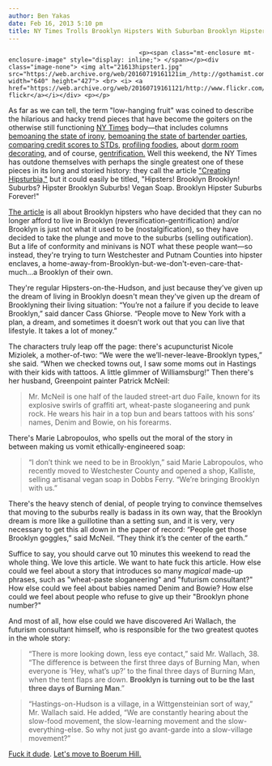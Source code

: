 ```yaml
---
author: Ben Yakas
date: Feb 16, 2013 5:10 pm
title: NY Times Trolls Brooklyn Hipsters With Suburban Brooklyn Hipsters Story
---
```


	
										<p><span class="mt-enclosure mt-enclosure-image" style="display: inline;"> </span></p><div class="image-none"> <img alt="21613hipster1.jpg" src="https://web.archive.org/web/20160719161121im_/http://gothamist.com/attachments/byakas/21613hipster1.jpg" width="640" height="427"> <br> <i> <a href="https://web.archive.org/web/20160719161121/http://www.flickr.com/photos/tobinbridge/3548180517/">tobinbridge&apos;s flickr</a></i></div> <p></p>

<p>As far as we can tell, the term &quot;low-hanging fruit&quot; was coined to describe the hilarious and hacky trend pieces that have become the goiters on the otherwise still functioning <a href="https://web.archive.org/web/20160719161121/http://gothamist.com/tags/nytimes">NY Times</a> body&#x2014;that includes columns <a href="https://web.archive.org/web/20160719161121/http://gothamist.com/2012/11/18/ny_times_trys_on_thought_catalogue.php">bemoaning the state of irony</a>, <a href="https://web.archive.org/web/20160719161121/http://gothamist.com/2010/12/09/if_you_dont_hire_a_bartender_for_yo.php">bemoaning the state of bartender parties</a>, <a href="https://web.archive.org/web/20160719161121/http://gothamist.com/2012/12/26/ny_times_a_bad_credit_score_is_like.php"> comparing credit scores to STDs</a>, <a href="https://web.archive.org/web/20160719161121/http://gothamist.com/2013/01/13/are_young_foodies_squandering_their.php">profiling foodies</a>, about <a href="https://web.archive.org/web/20160719161121/http://gothamist.com/2012/08/30/if_you_dont_have_a_chandelier_in_yo.php">dorm room decorating</a>, and of course, <a href="https://web.archive.org/web/20160719161121/http://gothamist.com/2012/07/22/ny_times_drops_mother_of_all_gentri.php">gentrification.</a> Well this weekend, the NY Times has outdone themselves with perhaps the single greatest one of these pieces in its long and storied history: they call the article <a href="https://web.archive.org/web/20160719161121/http://www.nytimes.com/2013/02/17/fashion/creating-hipsturbia-in-the-suburbs-of-new-york.html?partner=rss&amp;emc=rss&amp;_r=1&amp;">&quot;Creating Hipsturbia,&quot;</a> but it could easily be titled, &quot;Hipsters! Brooklyn Brooklyn! Suburbs? Hipster Brooklyn Suburbs! Vegan Soap. Brooklyn Hipster Suburbs Forever!&quot;</p>

<p><a href="https://web.archive.org/web/20160719161121/http://www.nytimes.com/2013/02/17/fashion/creating-hipsturbia-in-the-suburbs-of-new-york.html?partner=rss&amp;emc=rss&amp;_r=1&amp;">The article</a> is all about Brooklyn hipsters who have decided that they can no longer afford to live in Brooklyn (reversification-gentrification) and/or Brooklyn is just not what it used to be (nostalgification), so they have decided to take the plunge and move to the suburbs (selling outification). But a life of conformity and minivans is NOT what these people want&#x2014;so instead, they&apos;re trying to turn Westchester and Putnam Counties into hipster enclaves, a home-away-from-Brooklyn-but-we-don&apos;t-even-care-that-much...a Brooklyn of their own. </p>

<p>They&apos;re regular Hipsters-on-the-Hudson, and just because they&apos;ve given up the dream of living in Brooklyn doesn&apos;t mean they&apos;ve given up the dream of Brooklyning their living situation: &#x201C;You&#x2019;re not a failure if you decide to leave Brooklyn,&#x201D; said dancer Cass Ghiorse. &#x201C;People move to New York with a plan, a dream, and sometimes it doesn&#x2019;t work out that you can live that lifestyle. It takes a lot of money.&#x201D;</p>

<p>The characters truly leap off the page: there&apos;s acupuncturist Nicole Miziolek, a mother-of-two: &#x201C;We were the we&#x2019;ll-never-leave-Brooklyn types,&#x201D; she said. &#x201C;When we checked towns out, I saw some moms out in Hastings with their kids with tattoos. A little glimmer of Williamsburg!&#x201D; Then there&apos;s her husband, Greenpoint painter Patrick McNeil:</p>

<blockquote>Mr. McNeil is one half of the lauded street-art duo Faile, known for its explosive swirls of graffiti art, wheat-paste sloganeering and punk rock. He wears his hair in a top bun and bears tattoos with his sons&#x2019; names, Denim and Bowie, on his forearms. </blockquote>

<p>There&apos;s Marie Labropoulos, who spells out the moral of the story in between making us vomit ethically-engineered soap:</p>

<blockquote>&#x201C;I don&#x2019;t think we need to be in Brooklyn,&#x201D; said Marie Labropoulos, who recently moved to Westchester County and opened a shop, Kalliste, selling artisanal vegan soap in Dobbs Ferry. &#x201C;We&#x2019;re bringing Brooklyn with us.&#x201D;</blockquote>

<p>There&apos;s the heavy stench of denial, of people trying to convince themselves that moving to the suburbs really is badass in its own way, that the Brooklyn dream is more like  a guillotine than a setting sun, and it is very, very necessary to get this all down in the paper of record: &#x201C;People get those Brooklyn goggles,&#x201D; said McNeil. &#x201C;They think it&#x2019;s the center of the earth.&#x201D;</p>

<p>Suffice to say, you should carve out 10 minutes this weekend to read the whole thing. We love this article. We want to hate fuck this article. How else could we feel about a story that introduces so many <em>magical</em> made-up phrases, such as &quot;wheat-paste sloganeering&quot; and &quot;futurism consultant?&quot; How else could we feel about babies named Denim and Bowie? How else could we feel about people who refuse to give up their &quot;Brooklyn phone number?&quot; </p>

<p>And most of all, how else could we have discovered Ari Wallach, the futurism consultant himself, who is responsible for the two greatest quotes in the whole story:</p>

<blockquote>&#x201C;There is more looking down, less eye contact,&#x201D; said Mr. Wallach, 38. &#x201C;The difference is between the first three days of Burning Man, when everyone is &#x2018;Hey, what&#x2019;s up?&#x2019; to the final three days of Burning Man, when the tent flaps are down. <strong>Brooklyn is turning out to be the last three days of Burning Man</strong>.&#x201D;</blockquote>

<blockquote>&#x201C;Hastings-on-Hudson is a village, in a Wittgensteinian sort of way,&#x201D; Mr. Wallach said. He added, &#x201C;We are constantly hearing about the slow-food movement, the slow-learning movement and the slow-everything-else. So why not just go avant-garde into a slow-village movement?&#x201D;</blockquote>

<p><a href="https://web.archive.org/web/20160719161121/http://www.youtube.com/watch?v=puIstclBcO0">Fuck it dude</a>. <a href="https://web.archive.org/web/20160719161121/http://www.vogue.com/magazine/article/american-pastoral-miranda-brooks-and-bastien-halard-brooklyn-home/#2">Let&apos;s move to Boerum Hill.</a> </p>					
										
									
				